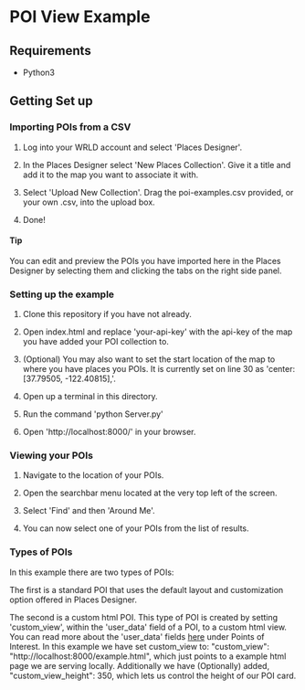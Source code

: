 # POI View Example

## Requirements

* Python3

## Getting Set up

### Importing POIs from a CSV

1. Log into your WRLD account and select 'Places Designer'.

2. In the Places Designer select 'New Places Collection'. Give it a title and add it to the map you want to associate it with.

3. Select 'Upload New Collection'. Drag the poi-examples.csv provided, or your own .csv, into the upload box.

4. Done!

#### Tip
You can edit and preview the POIs you have imported here in the Places Designer by selecting them and clicking the tabs on the right side panel.

### Setting up the example

1. Clone this repository if you have not already.

2. Open index.html and replace 'your-api-key' with the api-key of the map you have added your POI collection to.

3. (Optional) You may also want to set the start location of the map to where you have places you POIs. It is currently set on line 30 as 'center: [37.79505, -122.40815],'.

4. Open up a terminal in this directory.

5. Run the command 'python Server.py'

6. Open 'http://localhost:8000/' in your browser.

### Viewing your POIs

1. Navigate to the location of your POIs.

2. Open the searchbar menu located at the very top left of the screen.

3. Select 'Find' and then 'Around Me'.

4. You can now select one of your POIs from the list of results.

### Types of POIs

In this example there are two types of POIs:

The first is a standard POI that uses the default layout and customization option offered in Places Designer.

The second is a custom html POI. This type of POI is created by setting 'custom_view', within the 'user_data' field of a POI, to a custom html view. You can read more about the 'user_data' fields [here](https://github.com/wrld3d/wrld-poi-api) under Points of Interest. In this example we have set custom_view to: "custom_view": "http://localhost:8000/example.html", which just points to a example html page we are serving locally. Additionally we have (Optionally) added, "custom_view_height": 350, which lets us control the height of our POI card.
